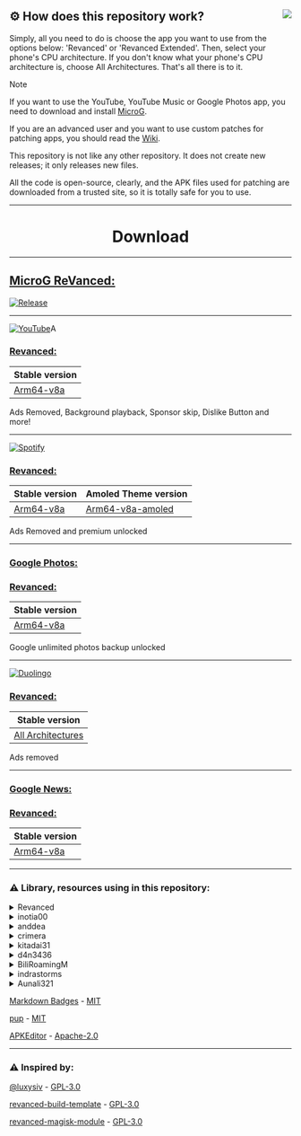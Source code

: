 ## ⚙️ How does this repository work?<img src="../main/docs/image/Readme.png" align="right" />
Simply, all you need to do is choose the app you want to use from the options below: 'Revanced' or 'Revanced Extended'. Then, select your phone's CPU architecture. If you don't know what your phone's CPU architecture is, choose All Architectures. That's all there is to it.

> [!NOTE]
> If you want to use the YouTube, YouTube Music or Google Photos app, you need to download and install [MicroG](https://github.com/ReVanced/GmsCore/releases).
> 
> If you are an advanced user and you want to use custom patches for patching apps, you should read the [Wiki](../main/docs/Frequently%20Asked%20Questions.md#q-how-do-i-use-this-repository-for-patching-my-own-app).
> 
> This repository is not like any other repository. It does not create new releases; it only releases new files.
> 
> All the code is open-source, clearly, and the APK files used for patching are downloaded from a trusted site, so it is totally safe for you to use.
---
<h1 align="center">
Download
</h1>

---

## [MicroG ReVanced:](https://github.com/ReVanced/GmsCore)

[![Release](https://img.shields.io/github/v/release/ReVanced/GmsCore?label=All-arch&style=for-the-badge)](https://github.com/ReVanced/GmsCore/releases) 

---

[![YouTube](https://img.shields.io/badge/YouTube-%23FF0000.svg?style=for-the-badge&logo=YouTube&logoColor=white)](https://play.google.com/store/apps/details?id=com.google.android.youtube)A

### [Revanced:](https://github.com/revanced/revanced-patches)

| Stable version                                                                 | 
| -----------------------------------------------------------------------------  |
| [Arm64-v8a](../../releases/download/all/youtube-arm64-v8a-revanced.apk)        |

Ads Removed, Background playback, Sponsor skip, Dislike Button and more!

---


[![Spotify](https://img.shields.io/badge/Spotify-1ED760?&style=for-the-badge&logo=spotify&logoColor=white)](https://play.google.com/store/apps/details?id=com.spotify.music)

### [Revanced:](https://github.com/revanced/revanced-patches)

| Stable version                                                                 | Amoled Theme version                                                                       |
| -----------------------------------------------------------------------------  | ----------------------------------------------------------------------------------------   |
| [Arm64-v8a](../../releases/download/all/spotify-arm64-v8a-revanced.apk)        | [Arm64-v8a-amoled](../../releases/download/all/spotify-arm64-v8a-amoled-revanced.apk)      |

Ads Removed and premium unlocked

---

### [Google Photos:](https://play.google.com/store/apps/details?id=com.google.android.apps.photos)

### [Revanced:](https://github.com/revanced/revanced-patches)

| Stable version                                                                |
| ----------------------------------------------------------------------------- |
| [Arm64-v8a](../../releases/download/all/gphotos-arm64-v8a-revanced.apk)     |

Google unlimited photos backup unlocked

---

[![Duolingo](https://img.shields.io/badge/Duolingo-%234DC730.svg?style=for-the-badge&logo=Duolingo&logoColor=white)](https://play.google.com/store/apps/details?id=com.duolingo)

### [Revanced:](https://github.com/revanced/revanced-patches)

| Stable version                                                           |
| ------------------------------------------------------------------------ |
| [All Architectures](../../releases/download/all/duolingo-revanced.apk)   |

Ads removed

---

### [Google News:](play.google.com/store/apps/details?id=com.google.android.apps.magazines)

### [Revanced:](https://github.com/revanced/revanced-patches)

| Stable version                                                             |
| -------------------------------------------------------------------------- |
| [Arm64-v8a](../../releases/download/all/googlenews-arm64-v8a-revanced.apk) |

---

### ⚠️ Library, resources using in this repository:

<details>
  <summary>Revanced</summary>

[Patches](https://github.com/revanced/revanced-patches) - [GPL-3.0](https://github.com/revanced/revanced-patches/blob/main/LICENSE)

[Integrations](https://github.com/revanced/revanced-integrations) - [GPL-3.0](https://github.com/revanced/revanced-integrations/blob/main/LICENSE)

[CLI](https://github.com/revanced/revanced-cli) - [GPL-3.0](https://github.com/revanced/revanced-cli/blob/main/LICENSE)

[GmsCore](https://github.com/ReVanced/GmsCore) - [GPL-3.0](https://github.com/revanced/revanced-cli/blob/main/LICENSE)

</details>

<details>
  <summary>inotia00</summary>

[Patches](https://github.com/inotia00/revanced-patches) - [GPL-3.0](https://github.com/inotia00/revanced-patches/blob/revanced-extended/LICENSE)

[Integrations](https://github.com/inotia00/revanced-integrations) - [GPL-3.0](https://github.com/inotia00/revanced-integrations/blob/main/LICENSE)

[CLI](https://github.com/inotia00/revanced-cli) - [GPL-3.0](https://github.com/inotia00/revanced-cli/blob/main/LICENSE)

</details>

<details>
  <summary>anddea</summary>

[Patches](https://github.com/anddea/revanced-patches) - [GPL-3.0](https://github.com/anddea/revanced-patches/blob/main/LICENSE)

[Integrations](https://github.com/anddea/revanced-integrations) - [GPL-3.0](https://github.com/anddea/revanced-integrations/blob/main/LICENSE)

</details>

</details>

<details>
  <summary>crimera</summary>

[Patches](https://github.com/crimera/piko) - [GPL-3.0](https://github.com/crimera/piko/blob/main/LICENSE)

[Integrations](https://github.com/crimera/revanced-integrations) - [GPL-3.0](https://github.com/crimera/revanced-integrations/blob/main/LICENSE)

</details>

<details>
  <summary>kitadai31</summary>

[Patches](https://github.com/kitadai31/revanced-patches-android6-7) - [GPL-3.0](https://github.com/kitadai31/revanced-patches-android6-7/blob/revanced-extended/LICENSE)

[Integrations](https://github.com/kitadai31/revanced-integrations) - [GPL-3.0](https://github.com/kitadai31/revanced-integrations/blob/revanced-extended/LICENSE)

</details>

<details>
  <summary>d4n3436</summary>

[Patches](https://github.com/d4n3436/revanced-patches-android5) - [GPL-3.0](https://github.com/d4n3436/revanced-patches-android5/blob/revanced-extended/LICENSE)

[Integrations](https://github.com/d4n3436/revanced-integrations) - [GPL-3.0](https://github.com/d4n3436/revanced-integrations/blob/revanced-extended/LICENSE)

</details>

<details>
  <summary>BiliRoamingM</summary>

[Patches & Integrations](https://github.com/sakarie9/BiliRoamingM) - [GPL-3.0](https://github.com/sakarie9/BiliRoamingM/blob/main/LICENSE)

</details>

<details>
  <summary>indrastorms</summary>

[Patches](https://github.com/indrastorms/Dropped-Patches) - [GPL-3.0](https://github.com/indrastorms/Dropped-Patches/blob/main/LICENSE)

</details>

<details>
  <summary>Aunali321</summary>

[Patches](https://github.com/Aunali321/ReVancedExperiments) - [GPL-3.0](https://github.com/Aunali321/ReVancedExperiments/blob/main/LICENSE)

</details>

[Markdown Badges](https://github.com/Ileriayo/markdown-badges) - [MIT](https://github.com/Ileriayo/markdown-badges/blob/master/LICENSE)

[pup](https://github.com/ericchiang/pup) - [MIT](https://github.com/ericchiang/pup/blob/master/LICENSE)

[APKEditor](https://github.com/REAndroid/APKEditor) - [Apache-2.0](https://github.com/REAndroid/APKEditor/blob/master/LICENSE)

---

### ⚠️ Inspired by:

[@luxysiv](https://github.com/luxysiv/yt-revanced-nonroot) - [GPL-3.0](https://github.com/luxysiv/revanced-nonroot/blob/main/LICENSE)

[revanced-build-template](https://github.com/n0k0m3/revanced-build-template) - [GPL-3.0](https://github.com/n0k0m3/revanced-build-template/blob/main/LICENSE)

[revanced-magisk-module](https://github.com/j-hc/revanced-magisk-module) - [GPL-3.0](https://github.com/j-hc/revanced-magisk-module/blob/main/LICENSE)
